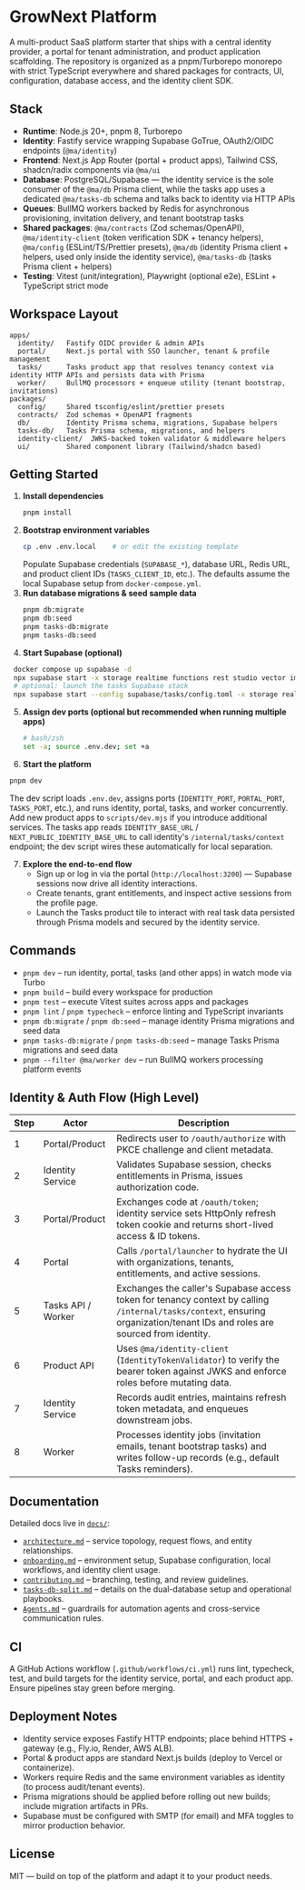 # GrowNext Platform

A multi-product SaaS platform starter that ships with a central identity provider, a portal for tenant administration, and product application scaffolding. The repository is organized as a pnpm/Turborepo monorepo with strict TypeScript everywhere and shared packages for contracts, UI, configuration, database access, and the identity client SDK.

## Stack

- **Runtime**: Node.js 20+, pnpm 8, Turborepo
- **Identity**: Fastify service wrapping Supabase GoTrue, OAuth2/OIDC endpoints (`@ma/identity`)
- **Frontend**: Next.js App Router (portal + product apps), Tailwind CSS, shadcn/radix components via `@ma/ui`
- **Database**: PostgreSQL/Supabase — the identity service is the sole consumer of the `@ma/db` Prisma client, while the tasks app uses a dedicated `@ma/tasks-db` schema and talks back to identity via HTTP APIs
- **Queues**: BullMQ workers backed by Redis for asynchronous provisioning, invitation delivery, and tenant bootstrap tasks
- **Shared packages**: `@ma/contracts` (Zod schemas/OpenAPI), `@ma/identity-client` (token verification SDK + tenancy helpers), `@ma/config` (ESLint/TS/Prettier presets), `@ma/db` (identity Prisma client + helpers, used only inside the identity service), `@ma/tasks-db` (tasks Prisma client + helpers)
- **Testing**: Vitest (unit/integration), Playwright (optional e2e), ESLint + TypeScript strict mode

## Workspace Layout

```
apps/
  identity/   Fastify OIDC provider & admin APIs
  portal/     Next.js portal with SSO launcher, tenant & profile management
  tasks/      Tasks product app that resolves tenancy context via identity HTTP APIs and persists data with Prisma
  worker/     BullMQ processors + enqueue utility (tenant bootstrap, invitations)
packages/
  config/     Shared tsconfig/eslint/prettier presets
  contracts/  Zod schemas + OpenAPI fragments
  db/         Identity Prisma schema, migrations, Supabase helpers
  tasks-db/   Tasks Prisma schema, migrations, and helpers
  identity-client/  JWKS-backed token validator & middleware helpers
  ui/         Shared component library (Tailwind/shadcn based)
```

## Getting Started

1. **Install dependencies**
   ```bash
   pnpm install
   ```
2. **Bootstrap environment variables**
   ```bash
   cp .env .env.local    # or edit the existing template
   ```
   Populate Supabase credentials (`SUPABASE_*`), database URL, Redis URL, and product client IDs (`TASKS_CLIENT_ID`, etc.). The defaults assume the local Supabase setup from `docker-compose.yml`.
3. **Run database migrations & seed sample data**
   ```bash
   pnpm db:migrate
   pnpm db:seed
   pnpm tasks-db:migrate
   pnpm tasks-db:seed
   ```
4. **Start Supabase (optional)**
 ```bash
  docker compose up supabase -d
  npx supabase start -x storage realtime functions rest studio vector imgproxy inbucket edge-functions
  # optional: launch the tasks Supabase stack
  npx supabase start --config supabase/tasks/config.toml -x storage realtime functions rest studio vector imgproxy inbucket edge-functions
  ```
5. **Assign dev ports (optional but recommended when running multiple apps)**
   ```bash
   # bash/zsh
   set -a; source .env.dev; set +a
   ```
6. **Start the platform**
  ```bash
  pnpm dev
  ```
  The dev script loads `.env.dev`, assigns ports (`IDENTITY_PORT`, `PORTAL_PORT`, `TASKS_PORT`, etc.), and runs identity, portal, tasks, and worker concurrently. Add new product apps to `scripts/dev.mjs` if you introduce additional services. The tasks app reads `IDENTITY_BASE_URL` / `NEXT_PUBLIC_IDENTITY_BASE_URL` to call identity's `/internal/tasks/context` endpoint; the dev script wires these automatically for local separation.

7. **Explore the end-to-end flow**
   - Sign up or log in via the portal (`http://localhost:3200`) — Supabase sessions now drive all identity interactions.
   - Create tenants, grant entitlements, and inspect active sessions from the profile page.
   - Launch the Tasks product tile to interact with real task data persisted through Prisma models and secured by the identity service.

## Commands

- `pnpm dev` – run identity, portal, tasks (and other apps) in watch mode via Turbo
- `pnpm build` – build every workspace for production
- `pnpm test` – execute Vitest suites across apps and packages
- `pnpm lint` / `pnpm typecheck` – enforce linting and TypeScript invariants
- `pnpm db:migrate` / `pnpm db:seed` – manage identity Prisma migrations and seed data
- `pnpm tasks-db:migrate` / `pnpm tasks-db:seed` – manage Tasks Prisma migrations and seed data
- `pnpm --filter @ma/worker dev` – run BullMQ workers processing platform events

## Identity & Auth Flow (High Level)

| Step | Actor | Description |
| --- | --- | --- |
| 1 | Portal/Product | Redirects user to `/oauth/authorize` with PKCE challenge and client metadata. |
| 2 | Identity Service | Validates Supabase session, checks entitlements in Prisma, issues authorization code. |
| 3 | Portal/Product | Exchanges code at `/oauth/token`; identity service sets HttpOnly refresh token cookie and returns short-lived access & ID tokens. |
| 4 | Portal | Calls `/portal/launcher` to hydrate the UI with organizations, tenants, entitlements, and active sessions. |
| 5 | Tasks API / Worker | Exchanges the caller's Supabase access token for tenancy context by calling `/internal/tasks/context`, ensuring organization/tenant IDs and roles are sourced from identity. |
| 6 | Product API | Uses `@ma/identity-client` (`IdentityTokenValidator`) to verify the bearer token against JWKS and enforce roles before mutating data. |
| 7 | Identity Service | Records audit entries, maintains refresh token metadata, and enqueues downstream jobs. |
| 8 | Worker | Processes identity jobs (invitation emails, tenant bootstrap tasks) and writes follow-up records (e.g., default Tasks reminders). |

## Documentation

Detailed docs live in [`docs/`](docs):

- [`architecture.md`](docs/architecture.md) – service topology, request flows, and entity relationships.
- [`onboarding.md`](docs/onboarding.md) – environment setup, Supabase configuration, local workflows, and identity client usage.
- [`contributing.md`](docs/contributing.md) – branching, testing, and review guidelines.
- [`tasks-db-split.md`](docs/tasks-db-split.md) – details on the dual-database setup and operational playbooks.
- [`Agents.md`](docs/Agents.md) – guardrails for automation agents and cross-service communication rules.

## CI

A GitHub Actions workflow (`.github/workflows/ci.yml`) runs lint, typecheck, test, and build targets for the identity service, portal, and each product app. Ensure pipelines stay green before merging.

## Deployment Notes

- Identity service exposes Fastify HTTP endpoints; place behind HTTPS + gateway (e.g., Fly.io, Render, AWS ALB).
- Portal & product apps are standard Next.js builds (deploy to Vercel or containerize).
- Workers require Redis and the same environment variables as identity (to process audit/tenant events).
- Prisma migrations should be applied before rolling out new builds; include migration artifacts in PRs.
- Supabase must be configured with SMTP (for email) and MFA toggles to mirror production behavior.

## License

MIT — build on top of the platform and adapt it to your product needs.

